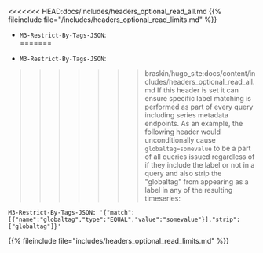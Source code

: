 <<<<<<< HEAD:docs/includes/headers_optional_read_all.md
{{% fileinclude file="/includes/headers_optional_read_limits.md" %}}

- `M3-Restrict-By-Tags-JSON`:  
=======
* `M3-Restrict-By-Tags-JSON`:  
>>>>>>> braskin/hugo_site:docs/content/includes/headers_optional_read_all.md
 If this header is set it can ensure specific label matching is performed as part
of every query including series metadata endpoints. As an example, the following 
header would unconditionally cause `globaltag=somevalue` to be a part of all queries
issued regardless of if they include the label or not in a query and also strip the
"globaltag" from appearing as a label in any of the resulting timeseries:
```
M3-Restrict-By-Tags-JSON: '{"match":[{"name":"globaltag","type":"EQUAL","value":"somevalue"}],"strip":["globaltag"]}'
```

{{% fileinclude file="includes/headers_optional_read_limits.md" %}}